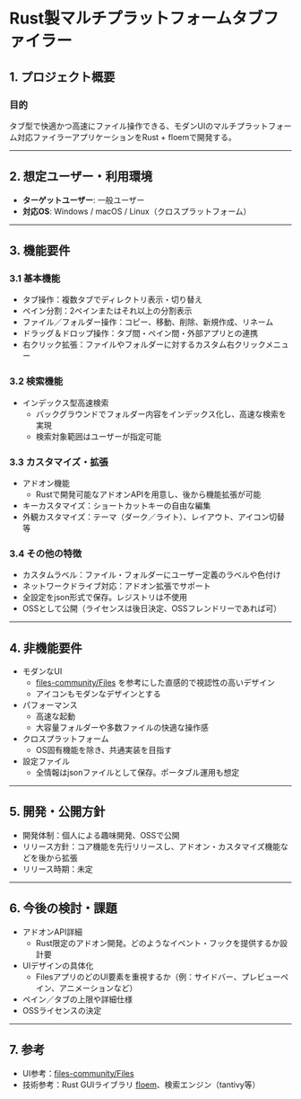 # Rust製マルチプラットフォームタブファイラー

## 1. プロジェクト概要

### 目的

タブ型で快適かつ高速にファイル操作できる、モダンUIのマルチプラットフォーム対応ファイラーアプリケーションをRust + floemで開発する。

---

## 2. 想定ユーザー・利用環境

- **ターゲットユーザー**: 一般ユーザー
- **対応OS**: Windows / macOS / Linux（クロスプラットフォーム）

---

## 3. 機能要件

### 3.1 基本機能

- タブ操作：複数タブでディレクトリ表示・切り替え
- ペイン分割：2ペインまたはそれ以上の分割表示
- ファイル／フォルダー操作：コピー、移動、削除、新規作成、リネーム
- ドラッグ＆ドロップ操作：タブ間・ペイン間・外部アプリとの連携
- 右クリック拡張：ファイルやフォルダーに対するカスタム右クリックメニュー

### 3.2 検索機能

- インデックス型高速検索
  - バックグラウンドでフォルダー内容をインデックス化し、高速な検索を実現
  - 検索対象範囲はユーザーが指定可能

### 3.3 カスタマイズ・拡張

- アドオン機能
  - Rustで開発可能なアドオンAPIを用意し、後から機能拡張が可能
- キーカスタマイズ：ショートカットキーの自由な編集
- 外観カスタマイズ：テーマ（ダーク／ライト）、レイアウト、アイコン切替等

### 3.4 その他の特徴

- カスタムラベル：ファイル・フォルダーにユーザー定義のラベルや色付け
- ネットワークドライブ対応：アドオン拡張でサポート
- 全設定をjson形式で保存。レジストリは不使用
- OSSとして公開（ライセンスは後日決定、OSSフレンドリーであれば可）

---

## 4. 非機能要件

- モダンなUI
  - [files-community/Files](https://github.com/files-community/Files) を参考にした直感的で視認性の高いデザイン
  - アイコンもモダンなデザインとする
- パフォーマンス
  - 高速な起動
  - 大容量フォルダーや多数ファイルの快適な操作感
- クロスプラットフォーム
  - OS固有機能を除き、共通実装を目指す
- 設定ファイル
  - 全情報はjsonファイルとして保存。ポータブル運用も想定

---

## 5. 開発・公開方針

- 開発体制：個人による趣味開発、OSSで公開
- リリース方針：コア機能を先行リリースし、アドオン・カスタマイズ機能などを後から拡張
- リリース時期：未定

---

## 6. 今後の検討・課題

- アドオンAPI詳細
  - Rust限定のアドオン開発。どのようなイベント・フックを提供するか設計要
- UIデザインの具体化
  - FilesアプリのどのUI要素を重視するか（例：サイドバー、プレビューペイン、アニメーションなど）
- ペイン／タブの上限や詳細仕様
- OSSライセンスの決定

---

## 7. 参考

- UI参考：[files-community/Files](https://github.com/files-community/Files)
- 技術参考：Rust GUIライブラリ [floem](https://github.com/lapce/floem)、検索エンジン（tantivy等）
